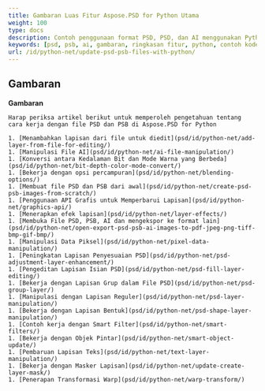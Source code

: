 ```yaml
---
title: Gambaran Luas Fitur Aspose.PSD for Python Utama
weight: 100
type: docs
description: Contoh penggunaan format PSD, PSD, dan AI menggunakan Python
keywords: [psd, psb, ai, gambaran, ringkasan fitur, python, contoh kode]
url: /id/python-net/update-psd-psb-files-with-python/
---
```


## **Gambaran**

**Gambaran**

    Harap periksa artikel berikut untuk memperoleh pengetahuan tentang cara kerja dengan file PSD dan PSB di Aspose.PSD for Python
    
    1. [Menambahkan lapisan dari file untuk diedit](psd/id/python-net/add-layer-from-file-for-editing/) 
    1. [Manipulasi File AI](psd/id/python-net/ai-file-manipulation/) 
    1. [Konversi antara Kedalaman Bit dan Mode Warna yang Berbeda](psd/id/python-net/bit-depth-color-mode-convert/) 
    1. [Bekerja dengan opsi percampuran](psd/id/python-net/blending-options/) 
    1. [Membuat file PSD dan PSB dari awal](psd/id/python-net/create-psd-psb-images-from-scratch/) 
    1. [Penggunaan API Grafis untuk Memperbarui Lapisan](psd/id/python-net/graphics-api/) 
    1. [Menerapkan efek lapisan](psd/id/python-net/layer-effects/) 
    1. [Membuka File PSD, PSB, AI dan mengekspor ke format lain](psd/id/python-net/open-export-psd-psb-ai-images-to-pdf-jpeg-png-tiff-bmp-gif-bmp/) 
    1. [Manipulasi Data Piksel](psd/id/python-net/pixel-data-manipulation/) 
    1. [Peningkatan Lapisan Penyesuaian PSD](psd/id/python-net/psd-adjustment-layer-enhancement/) 
    1. [Pengeditan Lapisan Isian PSD](psd/id/python-net/psd-fill-layer-editing/) 
    1. [Bekerja dengan Lapisan Grup dalam File PSD](psd/id/python-net/psd-group-layer/) 
    1. [Manipulasi dengan Lapisan Reguler](psd/id/python-net/psd-layer-manipulation/) 
    1. [Bekerja dengan Lapisan Bentuk](psd/id/python-net/psd-shape-layer-manipulation/) 
    1. [Contoh kerja dengan Smart Filter](psd/id/python-net/smart-filters/) 
    1. [Bekerja dengan Objek Pintar](psd/id/python-net/smart-object-update/) 
    1. [Pembaruan Lapisan Teks](psd/id/python-net/text-layer-manipulation/) 
    1. [Bekerja dengan Masker Lapisan](psd/id/python-net/update-create-layer-mask/) 
    1. [Penerapan Transformasi Warp](psd/id/python-net/warp-transform/)
